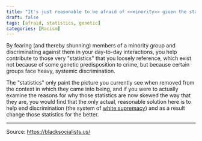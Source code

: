 ```yaml
---
title: "It's just reasonable to be afraid of <<minority>> given the statistics. It's nothing personal; these are just the facts."
draft: false
tags: [afraid, statistics, genetic]
categories: [Racism]
---
```


By fearing (and thereby shunning) members of a minority group and discriminating against them in your day-to-day interactions, you help contribute to those very "statistics" that you loosely reference, which exist not because of some genetic predisposition to crime, but because certain groups face heavy, systemic discrimination.  
  
The "statistics" only paint the picture you currently see when removed from the context in which they came into being, and if you were to actually examine the reasons for why those statistics are now skewed the way that they are, you would find that the only actual, reasonable solution here is to help end discrimination (the system of [white supremacy](https://en.wikipedia.org/wiki/White_supremacy)) and as a result change those statistics for the better.

----
Source: https://blacksocialists.us/

